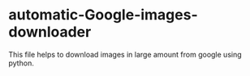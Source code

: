 # automatic-Google-images-downloader
This file helps to download images in large amount from google using python.
